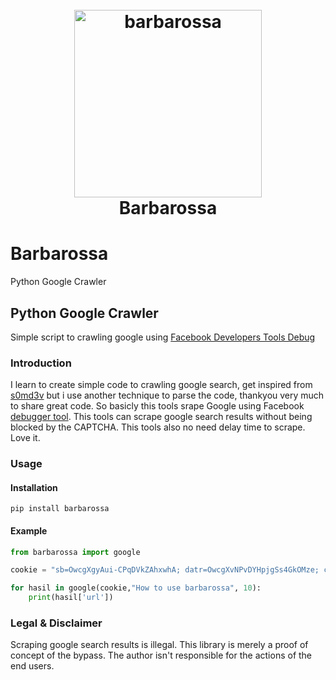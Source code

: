 <h1 align="center">
  <br>
  <a href="https://github.com/nalonal/barbarossa"><img src="https://i.ibb.co/fDctKnK/199-1998983-pirates-logo-png-download-transparent-png.png" width="300px" alt="barbarossa"></a>
  <br>
  Barbarossa
  <br>
</h1>

# Barbarossa
Python Google Crawler
<h2>Python Google Crawler</h2>
<p>Simple script to crawling google using <a href="https://developers.facebook.com/tools/debug/echo/?q=">Facebook Developers Tools Debug</a></p>

### Introduction
I learn to create simple code to crawling google search, get inspired from [s0md3v](https://github.com/s0md3v/goop) but i use another technique to parse the code, thankyou very much to share great code. So basicly this tools srape Google using Facebook [debugger tool](https://developers.facebook.com/tools/debug/echo/?q=https://example.com). This tools can scrape google search results without being blocked by the CAPTCHA. This tools also no need delay time to scrape. Love it.

### Usage
#### Installation
```
pip install barbarossa
```
#### Example
```python
from barbarossa import google

cookie = "sb=OwcgXgyAui-CPqDVkZAhxwhA; datr=OwcgXvNPvDYHpjgSs4GkOMze; c_user=100049274942399; spin=r.1002851056_b.trunk_t.1603205641_s.1_v.2_; xs=50%3AfZ5JGz_Qr9E4Mw%3A2%3A1591497132%3A5175%3A9658; fr=06MpaT9reOkXP6moa.AWUkVfrOG6zdu7jE14-6wteySKQ.BffoDv.2R.F9-.0.0.Bfjv-p.AWXfh08q1OA; wd=980x969"

for hasil in google(cookie,"How to use barbarossa", 10):
	print(hasil['url'])

```
### Legal & Disclaimer
Scraping google search results is illegal. This library is merely a proof of concept of the bypass. The author isn't responsible for the actions of the end users.
